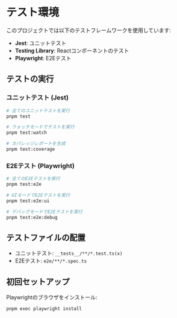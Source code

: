 # テスト環境

このプロジェクトでは以下のテストフレームワークを使用しています:

- **Jest**: ユニットテスト
- **Testing Library**: Reactコンポーネントのテスト
- **Playwright**: E2Eテスト

## テストの実行

### ユニットテスト (Jest)

```bash
# 全てのユニットテストを実行
pnpm test

# ウォッチモードでテストを実行
pnpm test:watch

# カバレッジレポートを生成
pnpm test:coverage
```

### E2Eテスト (Playwright)

```bash
# 全てのE2Eテストを実行
pnpm test:e2e

# UIモードでE2Eテストを実行
pnpm test:e2e:ui

# デバッグモードでE2Eテストを実行
pnpm test:e2e:debug
```

## テストファイルの配置

- ユニットテスト: `__tests__/**/*.test.ts(x)`
- E2Eテスト: `e2e/**/*.spec.ts`

## 初回セットアップ

Playwrightのブラウザをインストール:

```bash
pnpm exec playwright install
```
